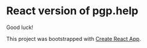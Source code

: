 # React version of pgp.help

Good luck!

This project was bootstrapped with [Create React App](https://github.com/facebook/create-react-app).

